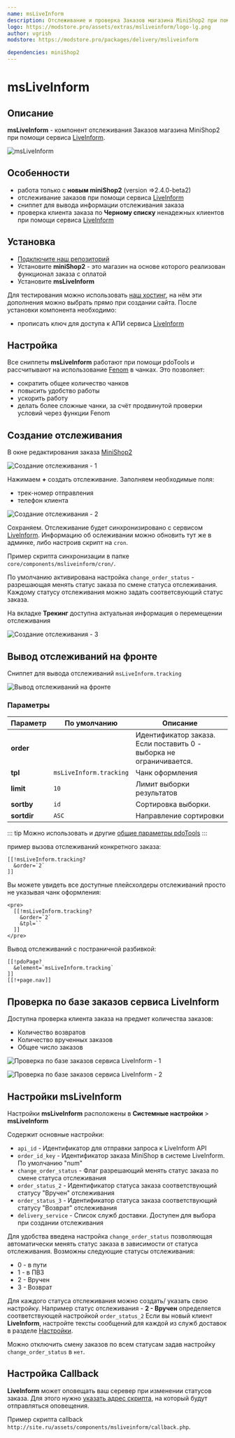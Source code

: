```yaml
---
name: msLiveInform
description: Отслеживание и проверка Заказов магазина MiniShop2 при помощи сервиса LiveInform
logo: https://modstore.pro/assets/extras/msliveinform/logo-lg.png
author: vgrish
modstore: https://modstore.pro/packages/delivery/msliveinform

dependencies: miniShop2
---
```


# msLiveInform

## Описание

**msLiveInform** - компонент отслеживания Заказов магазина MiniShop2 при помощи сервиса [LiveInform][001].

![msLiveInform](https://file.modx.pro/files/0/4/6/046f774ad0906fa37732868978226c1b.png)

## Особенности

- работа только с **новым miniShop2** (version =>2.4.0-beta2)
- отслеживание заказов при помощи сервиса [LiveInform][001]
- сниппет для вывода информации отслеживания заказа
- проверка клиента заказа по **Черному списку** ненадежных клиентов при помощи сервиса [LiveInform][001]

## Установка

- [Подключите наш репозиторий][002]
- Установите **miniShop2** - это магазин на основе которого реализован функционал заказа c оплатой
- Установите **msLiveInform**

Для тестирования можно использовать [наш хостинг][002], на нём эти дополнения можно выбрать прямо при создании сайта.
После установки компонента необходимо:

- прописать ключ для доступа к АПИ сервиса [LiveInform][001]

## Настройка

Все сниппеты **msLiveInform** работают при помощи pdoTools и рассчитывают на использование [Fenom][010103] в чанках.
Это позволяет:

- сократить общее количество чанков
- повысить удобство работы
- ускорить работу
- делать более сложные чанки, за счёт продвинутой проверки условий через функции Fenom

## Создание отслеживания

В окне редактирования заказа [MiniShop2][01020103]

![Создание отслеживания - 1](https://file.modx.pro/files/8/d/7/8d75d9656092ad99601e10253d83639f.png)

Нажимаем **+** создать отслеживание. Заполняем необходимые поля:

- трек-номер отправления
- телефон клиента

![Создание отслеживания - 2](https://file.modx.pro/files/1/8/9/1895f4eec3345b16ce27b6c554d75a99.png)

Сохраняем. Отслеживание будет синхронизировано с сервисом [LiveInform][001].
Информацию об ослеживании можно обновить тут же в админке, либо настроив скрипт на `cron`.

Пример скрипта синхронизации в папке `core/components/msliveinform/cron/`.

По умолчанию активирована настройка `change_order_status` - разрешающая менять статус заказа по смене статуса отслеживания. Каждому статусу отслеживания можно задать соответсвующий статус заказа.

На вкладке **Трекинг** доступна актуальная информация о перемещении отслеживания

![Создание отслеживания - 3](https://file.modx.pro/files/a/9/7/a97479501e859dba0f3ba3d160da45ff.png)

## Вывод отслеживаний на фронте

Сниппет для вывода отслеживаний `msLiveInform.tracking`

![Вывод отслеживаний на фронте](https://file.modx.pro/files/e/c/2/ec25ccb251ffc95245151986512c6fea.png)

### Параметры

| Параметр    | По умолчанию            | Описание                                                            |
| ----------- | ----------------------- | ------------------------------------------------------------------- |
| **order**   |                         | Идентификатор заказа. Если поставить 0 - выборка не ограничивается. |
| **tpl**     | `msLiveInform.tracking` | Чанк оформления                                                     |
| **limit**   | `10`                    | Лимит выборки результатов                                           |
| **sortby**  | `id`                    | Сортировка выборки.                                                 |
| **sortdir** | `ASC`                   | Направление сортировки                                              |

::: tip
Можно использовать и другие [общие параметры pdoTools][0104]
:::

пример вызова отслеживаний конкретного заказа:

```modx
[[!msLiveInform.tracking?
  &order=`2`
]]
```

Вы можете увидеть все доступные плейсхолдеры отслеживаний просто не указывая чанк оформления:

```modx
<pre>
  [[!msLiveInform.tracking?
    &order=`2`
    &tpl=``
  ]]
</pre>
```

Вывод отслеживаний с постраничной разбивкой:

```modx
[[!pdoPage?
  &element=`msLiveInform.tracking`
]]
[[!+page.nav]]
```

## Проверка по базе заказов сервиса LiveInform

Доступна проверка клиента заказа на предмет количества заказов:

- Количество возвратов
- Количество врученных заказов
- Общее число заказов

![Проверка по базе заказов сервиса LiveInform - 1](https://file.modx.pro/files/c/f/8/cf8bbcbda0f39ae7e500c0254c0caa84.png)

![Проверка по базе заказов сервиса LiveInform - 2](https://file.modx.pro/files/9/f/3/9f30f7d46f18f5588eb7fd76f039a95d.png)

## Настройки msLiveInform

Настройки **msLiveInform** расположены в **Системные настройки** > **msLiveInform**

Содержит основные настройки:

- `api_id` - Идентификатор для отправки запроса к LiveInform API
- `order_id_key` - Идентификатор заказа MiniShop в системе LiveInform. По умолчанию "num"
- `change_order_status` - Флаг разрешающий менять статус заказа по смене статуса отслеживания
- `order_status_2` - Идентификатор статуса заказа соответствующий статусу "Вручен" отслеживания
- `order_status_3` - Идентификатор статуса заказа соответствующий статусу "Возврат" отслеживания
- `delivery_service` - Список служб доставки. Доступен для выбора при создании отслеживания

Для удобства введена настройка `change_order_status` позволяющая автоматически менять статус заказа в зависимости от статуса отслеживания.
Возможны следующие статусы отслеживания:

- 0 - в пути
- 1 - в ПВЗ
- 2 - Вручен
- 3 - Возврат

Для каждого статуса отслеживания можно создать/ указать свою настройку. Например статус отслеживания - **2 - Вручен** определяется соответствующей настройкой `order_status_2`
Если вы новый клиент **LiveInform**, настройте тексты сообщений для каждой из служб доставок в разделе [Настройки][00101].

Можно отключить смену заказов по всем статусам задав настройку `change_order_status` в `нет`.

## Настройка Callback

**LiveInform** может оповещать ваш серевер при изменении статусов заказа. Для этого нужно [указать адрес скрипта][00102], на который будут отправляться оповещения.

Пример скрипта callback `http://site.ru/assets/components/msliveinform/callback.php`.

[010103]: /components/pdotools/parser
[01020103]: /components/minishop2/interface/orders
[0104]: /components/pdotools/general-properties

[001]: https://liveinform.ru/?partner=166
[00101]: https://www.liveinform.ru/account/settings?partner=166
[00102]: https://liveinform.ru/account/integration/callback?partner=166
[002]: https://modhost.pro
